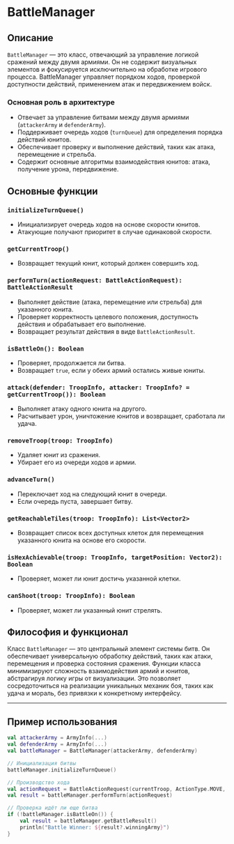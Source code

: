 # BattleManager

## Описание

`BattleManager` — это класс, отвечающий за управление логикой сражений между двумя армиями. Он не содержит визуальных элементов и фокусируется исключительно на обработке игрового процесса. BattleManager управляет порядком ходов, проверкой доступности действий, применением атак и передвижением войск.

### Основная роль в архитектуре

- Отвечает за управление битвами между двумя армиями (`attackerArmy` и `defenderArmy`).
- Поддерживает очередь ходов (`turnQueue`) для определения порядка действий юнитов.
- Обеспечивает проверку и выполнение действий, таких как атака, перемещение и стрельба.
- Содержит основные алгоритмы взаимодействия юнитов: атака, получение урона, передвижение.

## Основные функции

### `initializeTurnQueue()`
- Инициализирует очередь ходов на основе скорости юнитов.
- Атакующие получают приоритет в случае одинаковой скорости.

### `getCurrentTroop()`
- Возвращает текущий юнит, который должен совершить ход.

### `performTurn(actionRequest: BattleActionRequest): BattleActionResult`
- Выполняет действие (атака, перемещение или стрельба) для указанного юнита.
- Проверяет корректность целевого положения, доступность действия и обрабатывает его выполнение.
- Возвращает результат действия в виде `BattleActionResult`.

### `isBattleOn(): Boolean`
- Проверяет, продолжается ли битва.
- Возвращает `true`, если у обеих армий остались живые юниты.

### `attack(defender: TroopInfo, attacker: TroopInfo? = getCurrentTroop()): Boolean`
- Выполняет атаку одного юнита на другого.
- Расчитывает урон, уничтожение юнитов и возвращает, сработала ли удача.

### `removeTroop(troop: TroopInfo)`
- Удаляет юнит из сражения.
- Убирает его из очереди ходов и армии.

### `advanceTurn()`
- Переключает ход на следующий юнит в очереди.
- Если очередь пуста, завершает битву.

### `getReachableTiles(troop: TroopInfo): List<Vector2>`
- Возвращает список всех доступных клеток для перемещения указанного юнита на основе его скорости.

### `isHexAchievable(troop: TroopInfo, targetPosition: Vector2): Boolean`
- Проверяет, может ли юнит достичь указанной клетки.

### `canShoot(troop: TroopInfo): Boolean`
- Проверяет, может ли указанный юнит стрелять.

## Философия и функционал

Класс `BattleManager` — это центральный элемент системы битв. Он обеспечивает универсальную обработку действий, таких как атаки, перемещения и проверка состояния сражения. Функции класса минимизируют сложность взаимодействия армий и юнитов, абстрагируя логику игры от визуализации. Это позволяет сосредоточиться на реализации уникальных механик боя, таких как удача и мораль, без привязки к конкретному интерфейсу.

---

## Пример использования

```kotlin
val attackerArmy = ArmyInfo(...)
val defenderArmy = ArmyInfo(...)
val battleManager = BattleManager(attackerArmy, defenderArmy)

// Инициализация битвы
battleManager.initializeTurnQueue()

// Производство хода
val actionRequest = BattleActionRequest(currentTroop, ActionType.MOVE, targetPosition)
val result = battleManager.performTurn(actionRequest)

// Проверка идёт ли еще битва
if (!battleManager.isBattleOn()) {
    val result = battleManager.getBattleResult()
    println("Battle Winner: ${result?.winningArmy}")
}
